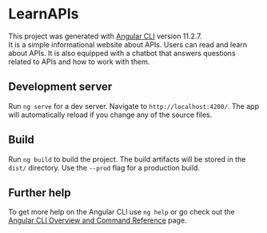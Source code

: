# LearnAPIs

This project was generated with [Angular CLI](https://github.com/angular/angular-cli) version 11.2.7.<br>
It is a simple informational website about APIs. Users can read and learn about APIs. It is also equipped with a chatbot that answers questions related to APIs and how to work with them.

## Development server

Run `ng serve` for a dev server. Navigate to `http://localhost:4200/`. The app will automatically reload if you change any of the source files.

## Build

Run `ng build` to build the project. The build artifacts will be stored in the `dist/` directory. Use the `--prod` flag for a production build.

## Further help

To get more help on the Angular CLI use `ng help` or go check out the [Angular CLI Overview and Command Reference](https://angular.io/cli) page.
